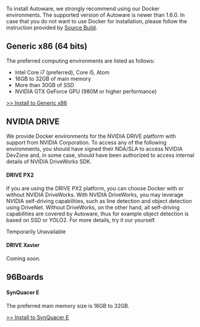 To install Autoware, we strongly recommend using our Docker environments. The supported version of Autoware is newer than 1.6.0. In case that you do not want to use Docker for installation, please follow the instruction provided by [Source Build](https://github.com/CPFL/Autoware/wiki/Source-Build).

## Generic x86 (64 bits)

The preferred computing environments are listed as follows:

* Intel Core i7 (preferred), Core i5, Atom
* 16GB to 32GB of main memory
* More than 30GB of SSD
* NVIDIA GTX GeForce GPU (980M or higher performance)

[>> Install to Generic x86](https://github.com/CPFL/Autoware/wiki/Generic-x86-Docker)

## NVIDIA DRIVE

We provide Docker environments for the NVIDIA DRIVE platform with support from NVIDIA Corporation. To access any of the following environments, you should have signed their NDA/SLA to access NVIDIA DevZone and, in some case, should have been authorized to access internal details of NVIDIA DriveWorks SDK.

#### DRIVE PX2

If you are using the DRIVE PX2 platform, you can choose Docker with or without NVIDIA DriveWorks. With NVIDIA DriveWorks, you may leverage NVIDIA self-driving capabilities, such as line detection and object detection using DriveNet. Without DriveWorks, on the other hand, all self-driving capabilities are covered by Autoware, thus for example object detection is based on SSD or YOLO2. For more details, try it our yourself.

Temporarily Unavailable

#### DRIVE Xavier

Coming soon.

## 96Boards

#### SynQuacer E

The preferred main memory size is 16GB to 32GB.

[>> Install to SynQuacer E](https://github.com/CPFL/Autoware/wiki/SynQuacer-E-Docker)